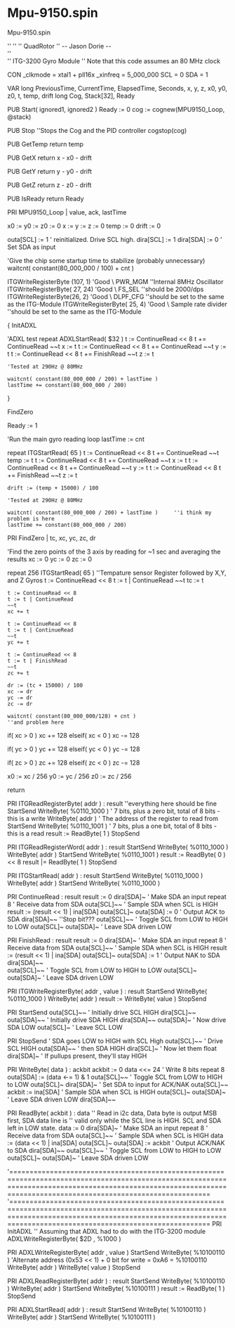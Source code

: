 Mpu-9150.spin
=============

Mpu-9150.spin


''
''
''     QuadRotor
'' -- Jason Dorie --               
''               
'' ITG-3200 Gyro Module
'' Note that this code assumes an 80 MHz clock


CON
  _clkmode = xtal1 + pll16x
  _xinfreq = 5_000_000
  SCL = 0
  SDA = 1


VAR
  long PreviousTime, CurrentTime, ElapsedTime, Seconds, x, y, z, x0, y0, z0, t, temp, drift
  long Cog, Stack[32], Ready


PUB Start( ignored1, ignored2 )
  Ready := 0
  cog := cognew(MPU9150_Loop, @stack)

PUB Stop
''Stops the Cog and the PID controller
  cogstop(cog)

PUB GetTemp
  return temp

PUB GetX
  return x - x0 - drift

PUB GetY
  return y - y0 - drift

PUB GetZ
  return z - z0 - drift

PUB IsReady
  return Ready
  

PRI MPU9150_Loop | value, ack, lastTime

  x0 := y0 := z0 := 0
  x :=  y :=  z := 0
  temp := 0
  drift := 0

  outa[SCL] := 1                       ' reinitialized.  Drive SCL high.
  dira[SCL] := 1
  dira[SDA] := 0                       ' Set SDA as input

  'Give the chip some startup time to stabilize (probably unnecessary)
   waitcnt( constant(80_000_000 / 100) + cnt )
  
  ITGWriteRegisterByte (107, 1)          'Good \ PWR_MGM                    ''Internal 8MHz Oscillator
  ITGWriteRegisterByte( 27, 24)          'Good \ FS_SEL                     ''should be 2000/dps 
  ITGWriteRegisterByte(26, 2)            'Good \ DLPF_CFG                   ''should be set to the same as the ITG-Module
  ITGWriteRegisterByte( 25, 4)           'Good \ Sample rate divider        ''should be set to the same as the ITG-Module


  

  {
  InitADXL

  'ADXL test
  repeat
    ADXLStartRead( $32 )
    t := ContinueRead << 8
    t += ContinueRead
    ~~t
    x := t
    t := ContinueRead << 8
    t += ContinueRead
    ~~t
    y := t
    t := ContinueRead << 8
    t += FinishRead
    ~~t
    z := t

    'Tested at 290Hz @ 80MHz

    waitcnt( constant(80_000_000 / 200) + lastTime )
    lastTime += constant(80_000_000 / 200) 
  }

  FindZero

  Ready := 1

  'Run the main gyro reading loop
  lastTime := cnt
   
  repeat
    ITGStartRead( 65 )
    t := ContinueRead << 8
    t += ContinueRead
    ~~t
    temp := t
    t := ContinueRead << 8
    t += ContinueRead
    ~~t
    x := t
    t := ContinueRead << 8
    t += ContinueRead
    ~~t
    y := t
    t := ContinueRead << 8
    t += FinishRead
    ~~t
    z := t

    drift := (temp + 15000) / 100

    'Tested at 290Hz @ 80MHz

    waitcnt( constant(80_000_000 / 200) + lastTime )     ''i think my problem is here 
    lastTime += constant(80_000_000 / 200) 


PRI FindZero | tc, xc, yc, zc, dr

  'Find the zero points of the 3 axis by reading for ~1 sec and averaging the results
  xc := 0
  yc := 0
  zc := 0

  repeat 256
    ITGStartRead( 65 )              ''Tempature sensor Register followed by X,Y, and Z Gyros
    t := ContinueRead << 8
    t := t | ContinueRead
    ~~t
    tc := t

    t := ContinueRead << 8
    t := t | ContinueRead
    ~~t
    xc += t

    t := ContinueRead << 8
    t := t | ContinueRead
    ~~t
    yc += t
    
    t := ContinueRead << 8
    t := t | FinishRead
    ~~t
    zc += t

    dr := (tc + 15000) / 100
    xc -= dr
    yc -= dr
    zc -= dr

    waitcnt( constant(80_000_000/128) + cnt )                           ''and problem here

  if( xc > 0 )
    xc += 128
  elseif( xc < 0 )
    xc -= 128

  if( yc > 0 )
    yc += 128
  elseif( yc < 0 )
    yc -= 128

  if( zc > 0 )
    zc += 128
  elseif( zc < 0 )
    zc -= 128
    
  x0 := xc / 256
  y0 := yc / 256
  z0 := zc / 256
  
  return


PRI  ITGReadRegisterByte( addr ) : result                                                                     ''everything here should be fine
    StartSend
    WriteByte( %0110_1000 )     ' 7 bits, plus a zero bit, total of 8 bits - this is a write
    WriteByte( addr )          ' The address of the register to read from
    StartSend
    WriteByte( %0110_1001 )     ' 7 bits, plus a one bit, total of 8 bits - this is a read
    result := ReadByte( 1 )
    StopSend


PRI ITGReadRegisterWord( addr ) : result
    StartSend
    WriteByte( %0110_1000 ) 
    WriteByte( addr )
    StartSend
    WriteByte( %0110_1001 ) 
    result := ReadByte( 0 ) << 8
    result |= ReadByte( 1 )
    StopSend


PRI ITGStartRead( addr ) : result
    StartSend
    WriteByte( %0110_1000 ) 
    WriteByte( addr )
    StartSend
    WriteByte( %0110_1000 ) 


PRI ContinueRead : result
   result := 0
   dira[SDA]~                          ' Make SDA an input
  repeat 8                            ' Receive data from SDA
    outa[SCL]~~                      ' Sample SDA when SCL is HIGH
      result := (result << 1) | ina[SDA]
      outa[SCL]~
  outa[SDA] := 0                      ' Output ACK to SDA
  dira[SDA]~~                                                                                           ''Stop bit???
  outa[SCL]~~                         ' Toggle SCL from LOW to HIGH to LOW
  outa[SCL]~
  outa[SDA]~                          ' Leave SDA driven LOW


PRI FinishRead : result
   result := 0
   dira[SDA]~                          ' Make SDA an input
  repeat 8                            ' Receive data from SDA
    outa[SCL]~~                      ' Sample SDA when SCL is HIGH
      result := (result << 1) | ina[SDA]
      outa[SCL]~
  outa[SDA] := 1                      ' Output NAK to SDA
  dira[SDA]~~                                                                                               
  outa[SCL]~~                         ' Toggle SCL from LOW to HIGH to LOW
  outa[SCL]~
  outa[SDA]~                          ' Leave SDA driven LOW
 


PRI ITGWriteRegisterByte( addr , value ) : result
    StartSend
    WriteByte( %0110_1000 ) 
    WriteByte( addr )
    result := WriteByte( value )
    StopSend
                          

PRI StartSend
   outa[SCL]~~                         ' Initially drive SCL HIGH
   dira[SCL]~~
   outa[SDA]~~                         ' Initially drive SDA HIGH
   dira[SDA]~~
   outa[SDA]~                          ' Now drive SDA LOW
   outa[SCL]~                          ' Leave SCL LOW


PRI StopSend                           ' SDA goes LOW to HIGH with SCL High
   outa[SCL]~~                         ' Drive SCL HIGH
   outa[SDA]~~                         '  then SDA HIGH
   dira[SCL]~                          ' Now let them float
   dira[SDA]~                          ' If pullups present, they'll stay HIGH


                                 
PRI WriteByte( data ) : ackbit
  ackbit := 0
  data <<= 24                          ' Write 8 bits
  repeat 8
    outa[SDA] := (data <-= 1) & 1
    outa[SCL]~~                      ' Toggle SCL from LOW to HIGH to LOW
    outa[SCL]~
  dira[SDA]~                          ' Set SDA to input for ACK/NAK
  outa[SCL]~~
  ackbit := ina[SDA]                  ' Sample SDA when SCL is HIGH
  outa[SCL]~
  outa[SDA]~                          ' Leave SDA driven LOW
  dira[SDA]~~


PRI ReadByte( ackbit ) : data
'' Read in i2c data, Data byte is output MSB first, SDA data line is
'' valid only while the SCL line is HIGH.  SCL and SDA left in LOW state.
   data := 0
   dira[SDA]~                          ' Make SDA an input
  repeat 8                            ' Receive data from SDA
    outa[SCL]~~                      ' Sample SDA when SCL is HIGH
      data := (data << 1) | ina[SDA]
      outa[SCL]~
  outa[SDA] := ackbit                 ' Output ACK/NAK to SDA
  dira[SDA]~~
  outa[SCL]~~                         ' Toggle SCL from LOW to HIGH to LOW
  outa[SCL]~
  outa[SDA]~                          ' Leave SDA driven LOW


'===================================================================================================================================================================================================================
'===================================================================================================================================================================================================================
PRI InitADXL                                                                                     '' Assuming that ADXL had to do with the ITG-3200 module
  ADXLWriteRegisterByte( $2D , %1000 )



PRI ADXLWriteRegisterByte( addr , value )
    StartSend
    WriteByte( %10100110 )      'Alternate address (0x53 << 1) + 0 bit for write = 0xA6 = %10100110 
    WriteByte( addr )
    WriteByte( value )
    StopSend

PRI ADXLReadRegisterByte( addr ) : result
    StartSend
    WriteByte( %10100110 ) 
    WriteByte( addr )
    StartSend
    WriteByte( %10100111 ) 
    result := ReadByte( 1 )
    StopSend

PRI ADXLStartRead( addr ) : result
    StartSend
    WriteByte( %10100110 ) 
    WriteByte( addr )
    StartSend
    WriteByte( %10100111 ) 
        
